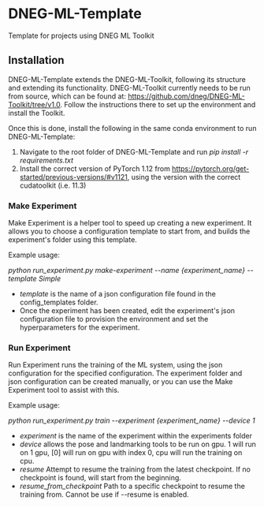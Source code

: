 # DNEG-ML-Template
Template for projects using DNEG ML Toolkit 

## Installation
DNEG-ML-Template extends the DNEG-ML-Toolkit, following its structure and extending its functionality.
DNEG-ML-Toolkit currently needs to be run from source, which can be found at:
https://github.com/dneg/DNEG-ML-Toolkit/tree/v1.0. Follow the instructions there to set up the environment and install
the Toolkit.

Once this is done, install the following in the same conda environment to run DNEG-ML-Template:
1. Navigate to the root folder of DNEG-ML-Template and run *pip install -r requirements.txt*
2. Install the correct version of PyTorch 1.12 from https://pytorch.org/get-started/previous-versions/#v1121, using the version with the correct cudatoolkit (i.e. 11.3)

### Make Experiment
Make Experiment is a helper tool to speed up creating a new experiment. It allows you to choose a configuration template
to start from, and builds the experiment's folder using this template.

Example usage: 

*python run_experiment.py make-experiment --name {experiment_name} --template Simple*

- *template* is the name of a json configuration file found in the config_templates folder.
- Once the experiment has been created, edit the experiment's json configuration file to provision the environment and set the hyperparameters for the experiment.

### Run Experiment
Run Experiment runs the training of the ML system, using the json configuration for the specified configuration. The experiment
folder and json configuration can be created manually, or you can use the Make Experiment tool to assist with this.

Example usage: 

*python run_experiment.py train --experiment {experiment_name} --device 1*

- *experiment* is the name of the experiment within the experiments folder
- *device* allows the pose and landmarking tools to be run on gpu. 1 will run on 1 gpu, [0] will run on gpu with index 0, cpu will run the training on cpu.
- *resume* Attempt to resume the training from the latest checkpoint. If no checkpoint is found, will start from the beginning.
- *resume_from_checkpoint* Path to a specific checkpoint to resume the training from. Cannot be use if --resume is enabled.